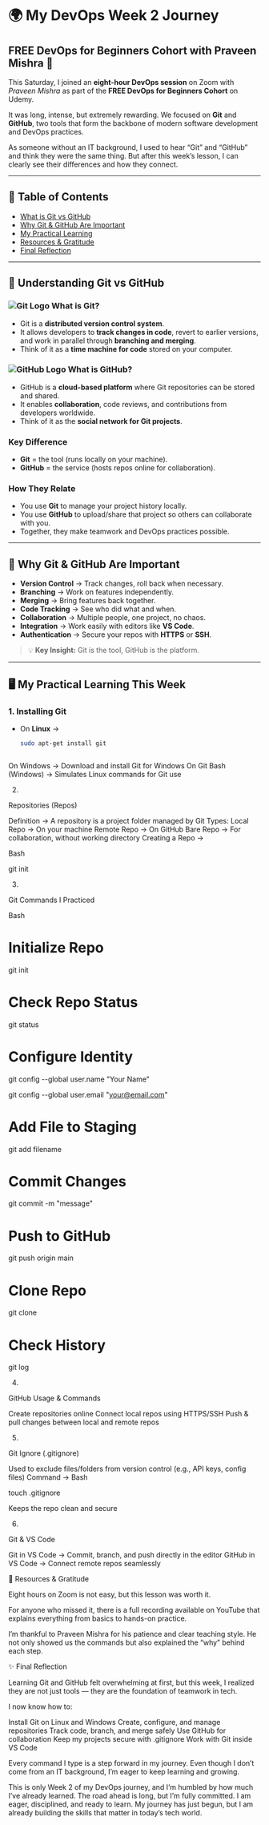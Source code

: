 # 🌍 My DevOps Week 2 Journey  
## FREE DevOps for Beginners Cohort with Praveen Mishra 🚀  

This Saturday, I joined an **eight-hour DevOps session** on Zoom with *Praveen Mishra* as part of the **FREE DevOps for Beginners Cohort** on Udemy.  

It was long, intense, but extremely rewarding. We focused on **Git** and **GitHub**, two tools that form the backbone of modern software development and DevOps practices.  

As someone without an IT background, I used to hear “Git” and “GitHub” and think they were the same thing. But after this week’s lesson, I can clearly see their differences and how they connect.  

---

## 📖 Table of Contents
- [What is Git vs GitHub](#-understanding-git-vs-github)  
- [Why Git & GitHub Are Important](#-why-git--github-are-important)  
- [My Practical Learning](#-my-practical-learning-this-week)  
- [Resources & Gratitude](#-resources--gratitude)  
- [Final Reflection](#-final-reflection)  

---

## 🔑 Understanding Git vs GitHub  

### ![Git Logo](https://git-scm.com/images/logos/downloads/Git-Icon-1788C.png) **What is Git?**  
- Git is a **distributed version control system**.  
- It allows developers to **track changes in code**, revert to earlier versions, and work in parallel through **branching and merging**.  
- Think of it as a **time machine for code** stored on your computer.  

### ![GitHub Logo](https://github.githubassets.com/images/modules/logos_page/GitHub-Mark.png) **What is GitHub?**  
- GitHub is a **cloud-based platform** where Git repositories can be stored and shared.  
- It enables **collaboration**, code reviews, and contributions from developers worldwide.  
- Think of it as the **social network for Git projects**.  

### **Key Difference**  
- **Git** = the tool (runs locally on your machine).  
- **GitHub** = the service (hosts repos online for collaboration).  

### **How They Relate**  
- You use **Git** to manage your project history locally.  
- You use **GitHub** to upload/share that project so others can collaborate with you.  
- Together, they make teamwork and DevOps practices possible.  

---

## 🌟 Why Git & GitHub Are Important  
- **Version Control** → Track changes, roll back when necessary.  
- **Branching** → Work on features independently.  
- **Merging** → Bring features back together.  
- **Code Tracking** → See who did what and when.  
- **Collaboration** → Multiple people, one project, no chaos.  
- **Integration** → Work easily with editors like **VS Code**.  
- **Authentication** → Secure your repos with **HTTPS** or **SSH**.  

> 💡 **Key Insight:** Git is the tool, GitHub is the platform.  

---

## 🖥️ My Practical Learning This Week  

### 1. **Installing Git**  
- On **Linux** →  
  ```bash
  sudo apt-get install git



On Windows → Download and install Git for Windows
On Git Bash (Windows) → Simulates Linux commands for Git use


2. 

Repositories (Repos)


Definition → A repository is a project folder managed by Git
Types:
Local Repo → On your machine
Remote Repo → On GitHub
Bare Repo → For collaboration, without working directory
Creating a Repo →

Bash

git init

3. 

Git Commands I Practiced

Bash

# Initialize Repo

git init  



# Check Repo Status

git status  



# Configure Identity

git config --global user.name "Your Name"

git config --global user.email "your@email.com"  



# Add File to Staging

git add filename  



# Commit Changes

git commit -m "message"  



# Push to GitHub

git push origin main  



# Clone Repo

git clone <URL>  



# Check History

git log

4. 

GitHub Usage & Commands


Create repositories online
Connect local repos using HTTPS/SSH
Push & pull changes between local and remote repos


5. 

Git Ignore (.gitignore)


Used to exclude files/folders from version control (e.g., API keys, config files)
Command →
Bash

touch .gitignore

Keeps the repo clean and secure

6. 

Git & VS Code





Git in VS Code → Commit, branch, and push directly in the editor
GitHub in VS Code → Connect remote repos seamlessly


🎥 Resources & Gratitude


Eight hours on Zoom is not easy, but this lesson was worth it.



For anyone who missed it, there is a full recording available on YouTube that explains everything from basics to hands-on practice.

I’m thankful to Praveen Mishra for his patience and clear teaching style. He not only showed us the commands but also explained the “why” behind each step.



✨ Final Reflection

Learning Git and GitHub felt overwhelming at first, but this week, I realized they are not just tools — they are the foundation of teamwork in tech.

I now know how to:


Install Git on Linux and Windows
Create, configure, and manage repositories
Track code, branch, and merge safely
Use GitHub for collaboration
Keep my projects secure with .gitignore
Work with Git inside VS Code


Every command I type is a step forward in my journey. Even though I don’t come from an IT background, I’m eager to keep learning and growing.


This is only Week 2 of my DevOps journey, and I’m humbled by how much I’ve already learned. The road ahead is long, but I’m fully committed.  I am eager, disciplined, and ready to learn. My journey has just begun, but I am already building the skills that matter in today’s tech world.
